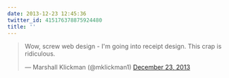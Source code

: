 ```yaml
---
date: 2013-12-23 12:45:36
twitter_id: 415176378875924480
title: ''
---
```


<blockquote class="twitter-tweet"><p lang="en" dir="ltr">Wow, screw web design - I&#39;m going into receipt design. This crap is ridiculous.</p>&mdash; Marshall Klickman (@mklickman1) <a href="https://twitter.com/mklickman1/status/415157902287319040?ref_src=twsrc%5Etfw">December 23, 2013</a></blockquote>
<script async src="https://platform.twitter.com/widgets.js" charset="utf-8"></script>
